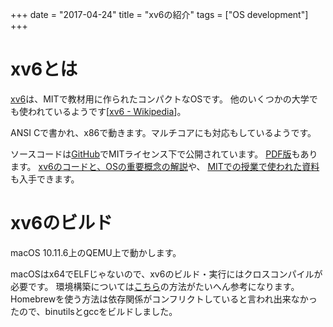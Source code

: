 +++
date = "2017-04-24"
title = "xv6の紹介"
tags = ["OS development"]
+++

# xv6とは
[xv6](https://pdos.csail.mit.edu/6.828/2014/xv6.html)は、MITで教材用に作られたコンパクトなOSです。
他のいくつかの大学でも使われているようです\[[xv6 - Wikipedia](https://ja.wikipedia.org/wiki/Xv6)\]。

ANSI Cで書かれ、x86で動きます。マルチコアにも対応もしているようです。

ソースコードは[GitHub](https://github.com/mit-pdos/xv6-public)でMITライセンス下で公開されています。
[PDF版](https://pdos.csail.mit.edu/6.828/2014/xv6/xv6-rev8.pdf)もあります。
[xv6のコードと、OSの重要概念の解説](https://pdos.csail.mit.edu/6.828/2014/xv6/book-rev8.pdf)や、
[MITでの授業で使われた資料](https://pdos.csail.mit.edu/6.828/2014/schedule.html)も入手できます。

# xv6のビルド
macOS 10.11.6上のQEMU上で動かします。

macOSはx64でELFじゃないので、xv6のビルド・実行にはクロスコンパイルが必要です。
環境構築については[こちら](http://sairoutine.hatenablog.com/entry/2016/09/02/232318)の方法がたいへん参考になります。
Homebrewを使う方法は依存関係がコンフリクトしていると言われ出来なかったので、binutilsとgccをビルドしました。
